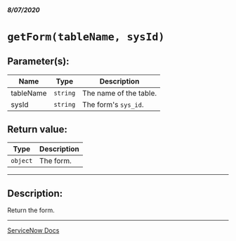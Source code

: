 ##### 8/07/2020
# `getForm(tableName, sysId)`
## Parameter(s):
| Name | Type | Description |
|---|---|---|
| tableName | `string` | The name of the table. |
| sysId | `string` | The form's `sys_id`. |

## Return value:
| Type | Description |
|---|---|
| `object` | The form. |

---

## Description:
Return the form.

---

[ServiceNow Docs](https://developer.servicenow.com/dev.do#!/reference/api/newyork/server/no-namespace/c_GlideSPScriptableScopedAPI#r_GSPS-getForm_S_S)